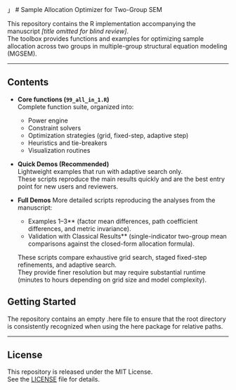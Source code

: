 」 # Sample Allocation Optimizer for Two-Group SEM

This repository contains the R implementation accompanying the manuscript *[title omitted for blind review]*.  
The toolbox provides functions and examples for optimizing sample allocation across two groups in multiple-group structural equation modeling (MGSEM).

---

## Contents

- **Core functions (`99_all_in_1.R`)**  
  Complete function suite, organized into:
  - Power engine  
  - Constraint solvers  
  - Optimization strategies (grid, fixed-step, adaptive step)  
  - Heuristics and tie-breakers  
  - Visualization routines  

- **Quick Demos (Recommended)**  
  Lightweight examples that run with adaptive search only.  
  These scripts reproduce the main results quickly and are the best entry point for new users and reviewers.

- **Full Demos**
   More detailed scripts reproducing the analyses from the manuscript:  
   - Examples 1–3** (factor mean differences, path coefficient differences, and metric invariance).  
   - Validation with Classical Results** (single-indicator two-group mean comparisons against the closed-form allocation formula).
     
   These scripts compare exhaustive grid search, staged fixed-step refinements, and adaptive search.  
  They provide finer resolution but may require substantial runtime (minutes to hours depending on grid size and model complexity).

## Getting Started
The repository contains an empty .here file to ensure that the root directory is consistently recognized when using the here package for relative paths.

---

## License

This repository is released under the MIT License.  
See the [LICENSE](LICENSE) file for details.

